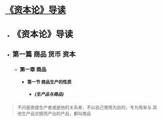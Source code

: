 # [《资本论》导读](#1)



- <h1 id=1>《资本论》导读</h1>

 - ## 第一篇 商品 货币 资本
    - ### 第一章 商品
        - #### 第一节 商品生产的性质
            - ##### (生产品与商品)
> 不问是直接生产者或是他的关系者，不以自己使用为目的，专为用来与
> 其他生产品交换而产出的产品，都叫商品
